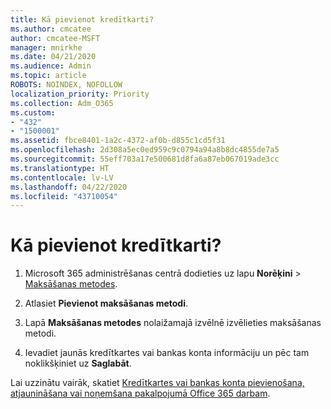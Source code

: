 ```yaml
---
title: Kā pievienot kredītkarti?
ms.author: cmcatee
author: cmcatee-MSFT
manager: mnirkhe
ms.date: 04/21/2020
ms.audience: Admin
ms.topic: article
ROBOTS: NOINDEX, NOFOLLOW
localization_priority: Priority
ms.collection: Adm_O365
ms.custom:
- "432"
- "1500001"
ms.assetid: fbce8401-1a2c-4372-af0b-d855c1cd5f31
ms.openlocfilehash: 2d308a5ec0ed959c9c0794a94a8b8dc4855de7a5
ms.sourcegitcommit: 55eff703a17e500681d8fa6a87eb067019ade3cc
ms.translationtype: HT
ms.contentlocale: lv-LV
ms.lasthandoff: 04/22/2020
ms.locfileid: "43710054"
---
```

# <a name="how-do-i-add-a-credit-card"></a>Kā pievienot kredītkarti?

1. Microsoft 365 administrēšanas centrā dodieties uz lapu **Norēķini** \> [Maksāšanas metodes](https://go.microsoft.com/fwlink/p/?linkid=2018806).

2. Atlasiet **Pievienot maksāšanas metodi**.

3. Lapā **Maksāšanas metodes** nolaižamajā izvēlnē izvēlieties maksāšanas metodi.

4. Ievadiet jaunās kredītkartes vai bankas konta informāciju un pēc tam noklikšķiniet uz **Saglabāt**.

Lai uzzinātu vairāk, skatiet [Kredītkartes vai bankas konta pievienošana, atjaunināšana vai noņemšana pakalpojumā Office 365 darbam](https://docs.microsoft.com/office365/admin/subscriptions-and-billing/add-update-or-remove-credit-card-or-bank-account).
